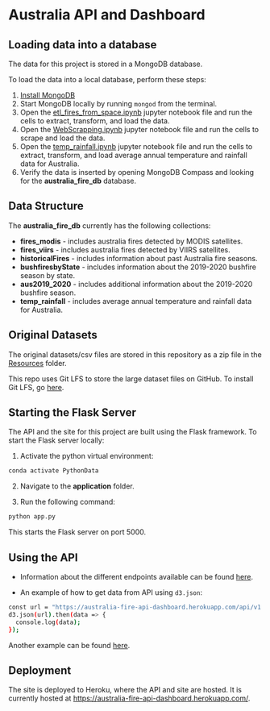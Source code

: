 # Australia API and Dashboard

## Loading data into a database

The data for this project is stored in a MongoDB database.

To load the data into a local database, perform these steps:

1. [Install MongoDB](https://docs.mongodb.com/manual/administration/install-community/)
2. Start MongoDB locally by running `mongod` from the terminal.
3. Open the [etl_fires_from_space.ipynb](./etl_fires_from_space.ipynb) jupyter notebook file and run the cells to extract, transform, and load the data.
4. Open the [WebScrapping.ipynb](./WebScrapping.ipynb) jupyter notebook file and run the cells to scrape and load the data.
5. Open the [temp_rainfall.ipynb](./temp_rainfall.ipynb) jupyter notebook file and run the cells to extract, transform, and load average annual temperature and rainfall data for Australia.
6. Verify the data is inserted by opening MongoDB Compass and looking for the **australia_fire_db** database.

## Data Structure

The **australia_fire_db** currently has the following collections:

- **fires_modis** - includes australia fires detected by MODIS satellites.
- **fires_viirs** - includes australia fires detected by VIIRS satellites.
- **historicalFires** - includes information about past Australia fire seasons.
- **bushfiresbyState** - includes information about the 2019-2020 bushfire season by state.
- **aus2019_2020** - includes additional information about the 2019-2020 bushfire season.
- **temp_rainfall** - includes average annual temperature and rainfall data for Australia.

## Original Datasets

The original datasets/csv files are stored in this repository as a zip file in the [Resources](./Resources) folder.

This repo uses Git LFS to store the large dataset files on GitHub. To install Git LFS, go [here](https://git-lfs.github.com/).

## Starting the Flask Server

The API and the site for this project are built using the Flask framework. To start the Flask server locally:

1. Activate the python virtual environment:

```bash
conda activate PythonData
```

2. Navigate to the **application** folder.

3. Run the following command:

```bash
python app.py
```

This starts the Flask server on port 5000.

## Using the API

- Information about the different endpoints available can be found [here](https://australia-fire-api-dashboard.herokuapp.com/api/v1.0/docs).

- An example of how to get data from API using `d3.json`:

```bash
const url = "https://australia-fire-api-dashboard.herokuapp.com/api/v1.0/fires_modis"
d3.json(url).then(data => {
  console.log(data);
});
```

Another example can be found [here](./application/static/js/buildDataTable.js).

## Deployment

The site is deployed to Heroku, where the API and site are hosted. It is currently hosted at <https://australia-fire-api-dashboard.herokuapp.com/>.
